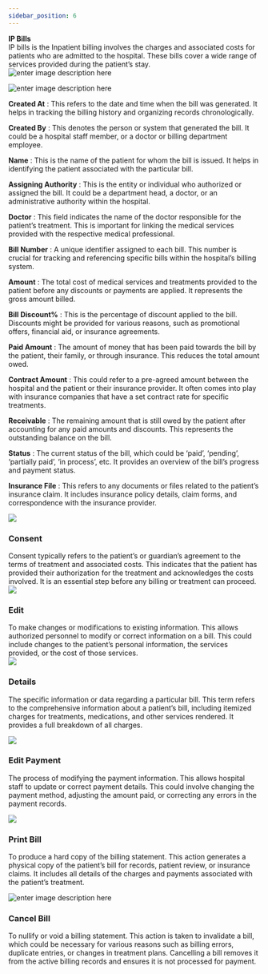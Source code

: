 ```yaml
---
sidebar_position: 6
---
```




**IP Bills**  
IP bills is the Inpatient billing involves the charges and associated costs
for patients who are admitted to the hospital. These bills cover a wide range
of services provided during the patient’s stay.  
![enter image description
here](https://res.cloudinary.com/teleopdassets/image/upload/v1718015092/Screenshot_2024-06-10_155411_vw7gsj.png)

![enter image description
here](https://res.cloudinary.com/teleopdassets/image/upload/v1718015175/Screenshot_2024-06-10_155553_mxrxcc.png)

**Created At** : This refers to the date and time when the bill was generated.
It helps in tracking the billing history and organizing records
chronologically.

**Created By** : This denotes the person or system that generated the bill. It
could be a hospital staff member, or a doctor or billing department employee.

**Name** : This is the name of the patient for whom the bill is issued. It
helps in identifying the patient associated with the particular bill.

**Assigning Authority** : This is the entity or individual who authorized or
assigned the bill. It could be a department head, a doctor, or an
administrative authority within the hospital.

**Doctor** : This field indicates the name of the doctor responsible for the
patient’s treatment. This is important for linking the medical services
provided with the respective medical professional.

**Bill Number** : A unique identifier assigned to each bill. This number is
crucial for tracking and referencing specific bills within the hospital’s
billing system.

**Amount** : The total cost of medical services and treatments provided to the
patient before any discounts or payments are applied. It represents the gross
amount billed.

**Bill Discount%** : This is the percentage of discount applied to the bill.
Discounts might be provided for various reasons, such as promotional offers,
financial aid, or insurance agreements.

**Paid Amount** : The amount of money that has been paid towards the bill by
the patient, their family, or through insurance. This reduces the total amount
owed.

**Contract Amount** : This could refer to a pre-agreed amount between the
hospital and the patient or their insurance provider. It often comes into play
with insurance companies that have a set contract rate for specific
treatments.

**Receivable** : The remaining amount that is still owed by the patient after
accounting for any paid amounts and discounts. This represents the outstanding
balance on the bill.

**Status** : The current status of the bill, which could be ‘paid’, ‘pending’,
‘partially paid’, ‘in process’, etc. It provides an overview of the bill’s
progress and payment status.

**Insurance File** : This refers to any documents or files related to the
patient’s insurance claim. It includes insurance policy details, claim forms,
and correspondence with the insurance provider.

![](https://res.cloudinary.com/teleopdassets/image/upload/v1718009411/Screenshot_2024-06-10_141823_wyxzsv.png)

### Consent

Consent typically refers to the patient’s or guardian’s agreement to the terms
of treatment and associated costs. This indicates that the patient has
provided their authorization for the treatment and acknowledges the costs
involved. It is an essential step before any billing or treatment can proceed.  
![](https://res.cloudinary.com/teleopdassets/image/upload/v1718772409/Screenshot_2024-06-19_101351_j9tcj0.png)

### Edit

To make changes or modifications to existing information. This allows
authorized personnel to modify or correct information on a bill. This could
include changes to the patient’s personal information, the services provided,
or the cost of those services.  
![](https://res.cloudinary.com/teleopdassets/image/upload/v1718772742/Screenshot_2024-06-19_102141_yph4xp.png)

### Details

The specific information or data regarding a particular bill. This term refers
to the comprehensive information about a patient’s bill, including itemized
charges for treatments, medications, and other services rendered. It provides
a full breakdown of all charges.

![](https://res.cloudinary.com/teleopdassets/image/upload/v1718772820/Screenshot_2024-06-19_102324_bvyife.png)

### Edit Payment

The process of modifying the payment information. This allows hospital staff
to update or correct payment details. This could involve changing the payment
method, adjusting the amount paid, or correcting any errors in the payment
records.

![](https://res.cloudinary.com/teleopdassets/image/upload/v1718772960/Screenshot_2024-06-19_102534_g0lqlf.png)

### Print Bill

To produce a hard copy of the billing statement. This action generates a
physical copy of the patient’s bill for records, patient review, or insurance
claims. It includes all details of the charges and payments associated with
the patient’s treatment.

![enter image description
here](https://res.cloudinary.com/teleopdassets/image/upload/v1718949625/Screenshot_2024-06-21_113002_oi3q2x.png)

### Cancel Bill

To nullify or void a billing statement. This action is taken to invalidate a
bill, which could be necessary for various reasons such as billing errors,
duplicate entries, or changes in treatment plans. Cancelling a bill removes it
from the active billing records and ensures it is not processed for payment.

